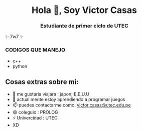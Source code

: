 <h1 align="center">Hola 👋, Soy Victor Casas</h1>
<h3 align="center">Estudiante de primer ciclo de UTEC</h3>

✨ 7w7 ✨
<h3 align="izquierda">CODIGOS QUE MANEJO</h3>

- c++
- python

<h2 align="izquierda">Cosas extras sobre mi:</h2>

- 🔭 me gustaria viajara : japon; E.E.U.U
- 🌱 actual mente estoy aprendiendo a programar juegos
- 📫 puedes contactarme como: victor.casas@utec.edu.pe
- 😄 coleguio : PROLOG
- ⚡ Univercidad : UTEC
- XD
